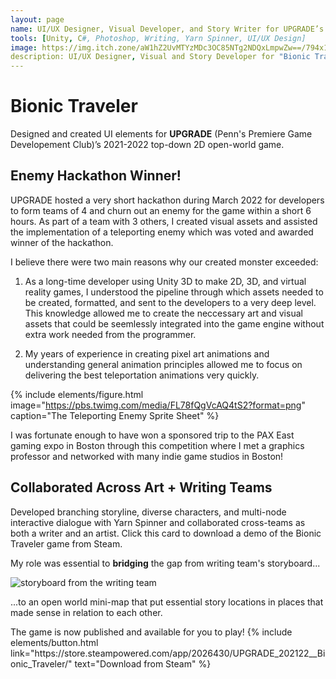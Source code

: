 ```yaml
---
layout: page
name: UI/UX Designer, Visual Developer, and Story Writer for UPGRADE’s "Bionic Traveler"
tools: [Unity, C#, Photoshop, Writing, Yarn Spinner, UI/UX Design]
image: https://img.itch.zone/aW1hZ2UvMTYzMDc3OC85NTg2NDQxLmpwZw==/794x1000/Btk7vX.jpg
description: UI/UX Designer, Visual and Story Developer for "Bionic Traveler" Open World Game. Click this card to learn about my process.
---
```


# Bionic Traveler

Designed and created UI elements for **UPGRADE** (Penn's Premiere Game Developement Club)’s 2021-2022 top-down 2D open-world game.

## Enemy Hackathon Winner!

UPGRADE hosted a very short hackathon during March 2022 for developers to form teams of 4 and churn out an enemy for the game within a short 6 hours. As part of a team with 3 others, I created visual assets and assisted the implementation of a teleporting enemy which was voted and awarded winner of the hackathon.

I believe there were two main reasons why our created monster exceeded:

1. As a long-time developer using Unity 3D to make 2D, 3D, and virtual reality games, I understood the pipeline through which assets needed to be created, formatted, and sent to the developers to a very deep level. This knowledge allowed me to create the neccessary art and visual assets that could be seemlessly integrated into the game engine without extra work needed from the programmer.

2. My years of experience in creating pixel art animations and understanding general animation principles allowed me to focus on delivering the best teleportation animations very quickly.

{% include elements/figure.html image="https://pbs.twimg.com/media/FL78fQgVcAQ4tS2?format=png" caption="The Teleporting Enemy Sprite Sheet" %}

I was fortunate enough to have won a sponsored trip to the PAX East gaming expo in Boston through this competition where I met a graphics professor and networked with many indie game studios in Boston!

## Collaborated Across Art + Writing Teams

Developed branching storyline, diverse characters, and multi-node interactive dialogue with Yarn Spinner and collaborated cross-teams as both a writer and an artist. Click this card to download a demo of the Bionic Traveler game from Steam.

My role was essential to **bridging** the gap from writing team's storyboard...

![storyboard from the writing team](https://i.imgur.com/xnYzuhP.png)

...to an open world mini-map that put essential story locations in places that made sense in relation to each other.

<p class="text-center">
The game is now published and available for you to play!
{% include elements/button.html link="https://store.steampowered.com/app/2026430/UPGRADE_202122__Bionic_Traveler/" text="Download from Steam" %}
</p>